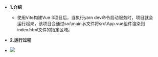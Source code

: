 - **1.介绍**

  - 使用Vite构建Vue 3项目后，当执行yarn dev命令启动服务时，项目就会运行起来，该项目会通过src\main.js文件将src\App.vue组件渲染到index.html文件的指定区域。

- **2.运行过程**
- ![](../.files/GVYsH29anlp6WJW.png)

